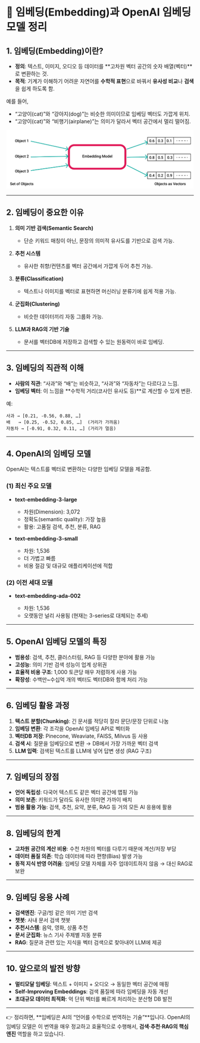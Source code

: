 

# 🔎 임베딩(Embedding)과 OpenAI 임베딩 모델 정리

## 1. 임베딩(Embedding)이란?

* **정의**: 텍스트, 이미지, 오디오 등 데이터를 \*\*고차원 벡터 공간의 숫자 배열(벡터)\*\*로 변환하는 것.
* **목적**: 기계가 이해하기 어려운 자연어를 **수학적 표현**으로 바꿔서 **유사성 비교**나 **검색**을 쉽게 하도록 함.

예를 들어,

* “고양이(cat)”와 “강아지(dog)”는 비슷한 의미이므로 임베딩 벡터도 가깝게 위치.
* “고양이(cat)”와 “비행기(airplane)”는 의미가 달라서 벡터 공간에서 멀리 떨어짐.

![alt text](https://github.com/KoreaEva/HOL/raw/master/AzureOpenAI/part2%20RAG/images/07.embedding.png)

---

## 2. 임베딩이 중요한 이유

1. **의미 기반 검색(Semantic Search)**

   * 단순 키워드 매칭이 아닌, 문장의 의미적 유사도를 기반으로 검색 가능.
2. **추천 시스템**

   * 유사한 취향/컨텐츠를 벡터 공간에서 가깝게 두어 추천 가능.
3. **분류(Classification)**

   * 텍스트나 이미지를 벡터로 표현하면 머신러닝 분류기에 쉽게 적용 가능.
4. **군집화(Clustering)**

   * 비슷한 데이터끼리 자동 그룹화 가능.
5. **LLM과 RAG의 기반 기술**

   * 문서를 벡터DB에 저장하고 검색할 수 있는 원동력이 바로 임베딩.

---

## 3. 임베딩의 직관적 이해

* **사람의 직관**: “사과”와 “배”는 비슷하고, “사과”와 “자동차”는 다르다고 느낌.
* **임베딩 벡터**: 이 느낌을 \*\*수학적 거리(코사인 유사도 등)\*\*로 계산할 수 있게 변환.

예:

```
사과 → [0.21, -0.56, 0.88, …]  
배   → [0.25, -0.52, 0.85, …]  (거리가 가까움)  
자동차 → [-0.91, 0.32, 0.11, …] (거리가 멀음)
```

---

## 4. OpenAI의 임베딩 모델

OpenAI는 텍스트를 벡터로 변환하는 다양한 임베딩 모델을 제공함.

### (1) 최신 주요 모델

* **text-embedding-3-large**

  * 차원(Dimension): 3,072
  * 정확도(semantic quality): 가장 높음
  * 활용: 고품질 검색, 추천, 분류, RAG
* **text-embedding-3-small**

  * 차원: 1,536
  * 더 가볍고 빠름
  * 비용 절감 및 대규모 애플리케이션에 적합

### (2) 이전 세대 모델

* **text-embedding-ada-002**

  * 차원: 1,536
  * 오랫동안 널리 사용됨 (현재는 3-series로 대체되는 추세)

---

## 5. OpenAI 임베딩 모델의 특징

* **범용성**: 검색, 추천, 클러스터링, RAG 등 다양한 분야에 활용 가능
* **고성능**: 의미 기반 검색 성능이 업계 상위권
* **효율적 비용 구조**: 1,000 토큰당 매우 저렴하게 사용 가능
* **확장성**: 수백만\~수십억 개의 벡터도 벡터DB와 함께 처리 가능

---

## 6. 임베딩 활용 과정

1. **텍스트 분할(Chunking)**: 긴 문서를 적당히 잘라 문단/문장 단위로 나눔
2. **임베딩 변환**: 각 조각을 OpenAI 임베딩 API로 벡터화
3. **벡터DB 저장**: Pinecone, Weaviate, FAISS, Milvus 등 사용
4. **검색 시**: 질문을 임베딩으로 변환 → DB에서 가장 가까운 벡터 검색
5. **LLM 입력**: 검색된 텍스트를 LLM에 넣어 답변 생성 (RAG 구조)

---

## 7. 임베딩의 장점

* **언어 독립성**: 다국어 텍스트도 같은 벡터 공간에 맵핑 가능
* **의미 보존**: 키워드가 달라도 유사한 의미면 가까이 배치
* **범용 활용 가능**: 검색, 추천, 요약, 분류, RAG 등 거의 모든 AI 응용에 활용

---

## 8. 임베딩의 한계

* **고차원 공간의 계산 비용**: 수천 차원의 벡터를 다루기 때문에 계산/저장 부담
* **데이터 품질 의존**: 학습 데이터에 따라 편향(Bias) 발생 가능
* **동적 지식 반영 어려움**: 임베딩 모델 자체를 자주 업데이트하지 않음 → 대신 RAG로 보완

---

## 9. 임베딩 응용 사례

* **검색엔진**: 구글/빙 같은 의미 기반 검색
* **챗봇**: 사내 문서 검색 챗봇
* **추천시스템**: 음악, 영화, 상품 추천
* **문서 군집화**: 뉴스 기사 주제별 자동 분류
* **RAG**: 질문과 관련 있는 지식을 벡터 검색으로 찾아내어 LLM에 제공

---

## 10. 앞으로의 발전 방향

* **멀티모달 임베딩**: 텍스트 + 이미지 + 오디오 → 동일한 벡터 공간에 매핑
* **Self-Improving Embeddings**: 검색 품질에 따라 임베딩을 자동 개선
* **초대규모 데이터 최적화**: 억 단위 벡터를 빠르게 처리하는 분산형 DB 발전

---

👉 정리하면, \*\*임베딩은 AI의 “언어를 수학으로 번역하는 기술”\*\*입니다.
OpenAI의 임베딩 모델은 이 번역을 매우 정교하고 효율적으로 수행해서, **검색·추천·RAG의 핵심 엔진** 역할을 하고 있습니다.